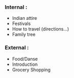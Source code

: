### Internal :
- Indian attire
- Festivals
- How to travel (directions...)
- Family tree

### External :
- Food/Danse
- Introduction
- Grocery Shopping